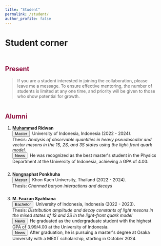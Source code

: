```yaml
---
title: "Student"
permalink: /student/
author_profile: false
---
```


<h1> Student corner </h1>
<p style="margin-bottom:1.5cm;"></p>



<h2 style="color:#900C3F"> Present </h2>

<blockquote>
    If you are a student interested in joining the collaboration, please leave me a message. 
    To ensure effective mentoring, the number of students is limited at any one time, 
    and priority will be given to those who show potential for growth.
</blockquote>

<p style="margin-bottom:1.2cm;"></p>

<h2 style="color:#900C3F"> Alumni </h2> 

<ol>       
  <li style="margin-bottom: 25px;"><b> Muhammad Ridwan </b><br>
       <button class="btn--article"> Master </button>&nbsp; University of Indonesia, Indonesia (2022 - 2024). <br>
       Thesis: <em>Analysis of observable quantities in heavy pseudoscalar and vector mesons in the 1S, 2S, and 3S states using the light-front quark model.</em><br>
       <button class="btn--article-red">News</button>&nbsp; He was recognized as the best master's student in the Physics Department at the University of Indonesia, achieving a GPA of 4.00.
  </li> 
  
  <li style="margin-bottom: 25px;"><b> Nongnaphat Ponkhuha </b><br>
       <button class="btn--article"> Master </button>&nbsp; Khon Kaen University, Thailand (2022 - 2024). <br>
       Thesis: <em>Charmed baryon interactions and decays</em><br>
  </li> 

  <li style="margin-bottom: 25px;"><b> M. Fauzan Syahbana</b><br>
       <button class="btn--article-blue"> Bachelor </button>&nbsp; University of Indonesia, Indonesia (2022 - 2023). <br>
       Thesis: <em> Distribution amplitude  and decay constants of light mesons in the mixed states of 1S and 2S in the light-front quark model</em><br>
       <button class="btn--article-red">News</button>&nbsp; He graduated as the undergraduate student with the highest GPA of 3.99/4.00 at the University of Indonesia. <br>
       <button class="btn--article-red">News</button>&nbsp; After graduation, he is pursuing a master's degree at Osaka University with a MEXT scholarship, starting in October 2024.
  </li> 
  
</ol>

